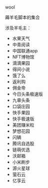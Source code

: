 wool

薅羊毛脚本的集合

涉及羊毛主：
- 水果天气
- 中青阅读
- 中国联通app
- NFT博物馆
- 滴滴果园
- 得间小说
- 饿了么
- 返利购
- 佣金帝
- 今日头条极速版
- 九章头条
- 口袋庄园
- 快手果园
- 快手极速版
- 美团赚米粒
- 梦想花园
- 闪辆
- 腾讯自选股
- 链萌优选
- 沃邮箱
- 小米刷步
- 源火星球
- 萤石云
- 亿享云
